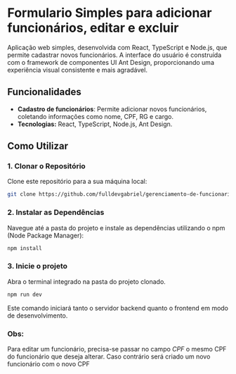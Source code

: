 # Formulario Simples para adicionar funcionários, editar e excluir

Aplicação web simples, desenvolvida com React, TypeScript e Node.js, que permite cadastrar novos funcionários. A interface do usuário é construída com o framework de componentes UI Ant Design, proporcionando uma experiência visual consistente e mais agradável.

## Funcionalidades

- **Cadastro de funcionários**: Permite adicionar novos funcionários, coletando informações como nome, CPF, RG e cargo.
- **Tecnologias:** React, TypeScript, Node.js, Ant Design.

## Como Utilizar

### 1. Clonar o Repositório

Clone este repositório para a sua máquina local:

```bash
git clone https://github.com/fulldevgabriel/gerenciamento-de-funcionarios
```

### 2. Instalar as Dependências
Navegue até a pasta do projeto e instale as dependências utilizando o npm (Node Package Manager):

```bash
npm install
```
### 3. Inicie o projeto
Abra o terminal integrado na pasta do projeto clonado. 

```bash
npm run dev
```
Este comando iniciará tanto o servidor backend quanto o frontend em modo de desenvolvimento.

### Obs:
Para editar um funcionário, precisa-se passar no campo *CPF* o mesmo CPF do funcionário que deseja alterar. Caso contrário será criado um novo funcionário com o novo CPF
